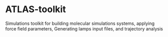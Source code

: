 # ATLAS-toolkit
Simulations toolkit for building molecular simulations systems, applying force field parameters, Generating lamps input files, and trajectory analysis
